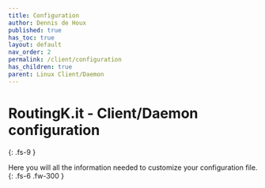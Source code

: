 ```yaml
---
title: Configuration
author: Dennis de Houx
published: true
has_toc: true
layout: default
nav_order: 2
permalink: /client/configuration
has_children: true
parent: Linux Client/Daemon
---
```


# RoutingK.it - Client/Daemon configuration

{: .fs-9 }

Here you will all the information needed to customize your configuration file.
{: .fs-6 .fw-300 }
